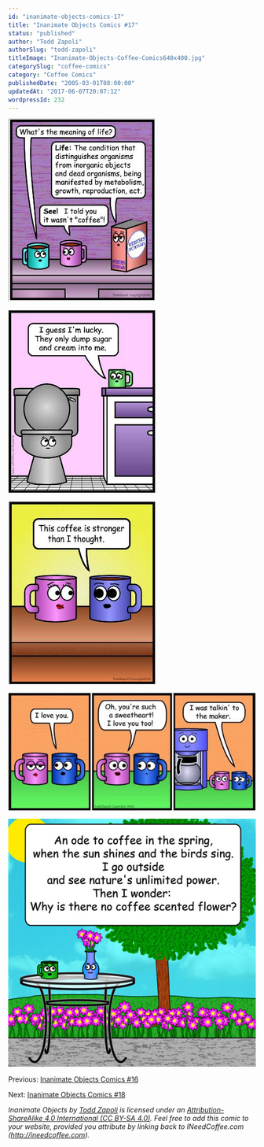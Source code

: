 ```yaml
---
id: "inanimate-objects-comics-17"
title: "Inanimate Objects Comics #17"
status: "published"
author: "Todd Zapoli"
authorSlug: "todd-zapoli"
titleImage: "Inanimate-Objects-Coffee-Comics640x400.jpg"
categorySlug: "coffee-comics"
category: "Coffee Comics"
publishedDate: "2005-03-01T08:00:00"
updatedAt: "2017-06-07T20:07:12"
wordpressId: 232
---
```


![meaning of life](0120-Meaning-of-life1.jpg)

![dump sugar](0121DumpSugar.jpg)

![strong coffee](0122Strong-Coffee.jpg)

[![i love you](i-love-you-650x308.jpg)](http://ineedcoffee.com/wp-content/uploads/2005/03/i-love-you.jpg)

![Ode to spring](01Spring.jpg)

Previous: [Inanimate Objects Comics #16](http://ineedcoffee.com/inanimate-objects-comics-16/)

Next: [Inanimate Objects Comics #18](http://ineedcoffee.com/inanimate-objects-comics-18/)

*Inanimate Objects by [Todd Zapoli](http://ineedcoffee.com/) is licensed under an [Attribution-ShareAlike 4.0 International (CC BY-SA 4.0)](https://creativecommons.org/licenses/by-sa/4.0/). Feel free to add this comic to your website, provided you attribute by linking back to INeedCoffee.com (http://ineedcoffee.com).*